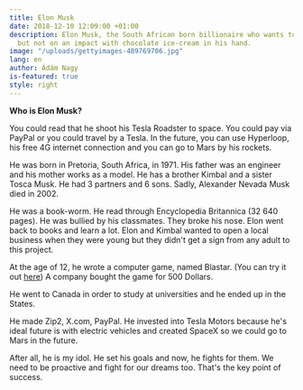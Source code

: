 ```yaml
---
title: Elon Musk
date: 2018-12-10 12:09:00 +01:00
description: Elon Musk, the South African born billionaire who wants to die on Mars
  but not on an impact with chocolate ice-cream in his hand.
image: "/uploads/gettyimages-489769706.jpg"
lang: en
author: Ádám Nagy
is-featured: true
style: right
---
```


**Who is Elon Musk?**

You could read that he shoot his Tesla Roadster to space. You could pay via PayPal or you could travel by a Tesla. In the future, you can use Hyperloop, his free 4G internet connection and you can go to Mars by his rockets.

He was born in Pretoria, South Africa, in 1971. His father was an engineer and his mother works as a model. He has a brother Kimbal and a sister Tosca Musk. He had 3 partners and 6 sons. Sadly, Alexander Nevada Musk died in 2002.


He was a book-worm. He read through Encyclopedia Britannica (32 640 pages). He was bullied by his classmates. They broke his nose. Elon went back to books and learn a lot. Elon and Kimbal wanted to open a local business when they were young but they didn't get a sign from any adult to this project.

At the age of 12, he wrote a computer game, named Blastar. (You can try it out [here](https://blastar-1984.appspot.com/)) A company bought the game for 500 Dollars.

He went to Canada in order to study at universities and he ended up in the States.

He made Zip2, X.com, PayPal. He invested into Tesla Motors because he's ideal future is with electric vehicles and created SpaceX so we could go to Mars in the future.

After all, he is my idol. He set his goals and now, he fights for them. We need to be proactive and fight for our dreams too. That's the key point of success.
